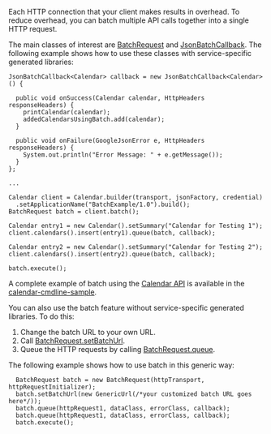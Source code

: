 Each HTTP connection that your client makes results in overhead. To reduce  overhead, you can batch multiple API calls together into a single HTTP request.

The main classes of interest are [BatchRequest](http://javadoc.google-api-java-client.googlecode.com/hg/1.18.0-rc/com/google/api/client/googleapis/batch/BatchRequest.html) and [JsonBatchCallback](http://javadoc.google-api-java-client.googlecode.com/hg/1.18.0-rc/com/google/api/client/googleapis/batch/json/JsonBatchCallback.html). The following example shows how to use these classes with service-specific generated libraries:

```
JsonBatchCallback<Calendar> callback = new JsonBatchCallback<Calendar>() {
  
  public void onSuccess(Calendar calendar, HttpHeaders responseHeaders) {
    printCalendar(calendar);
    addedCalendarsUsingBatch.add(calendar);
  }

  public void onFailure(GoogleJsonError e, HttpHeaders responseHeaders) {
    System.out.println("Error Message: " + e.getMessage());
  }
};

...

Calendar client = Calendar.builder(transport, jsonFactory, credential)
  .setApplicationName("BatchExample/1.0").build();
BatchRequest batch = client.batch();

Calendar entry1 = new Calendar().setSummary("Calendar for Testing 1"); 
client.calendars().insert(entry1).queue(batch, callback);

Calendar entry2 = new Calendar().setSummary("Calendar for Testing 2"); 
client.calendars().insert(entry2).queue(batch, callback);

batch.execute();
```

A complete example of batch using the [Calendar API](https://developers.google.com/api-client-library/java/apis/calendar/v3) is available in the [calendar-cmdline-sample](http://samples.google-api-java-client.googlecode.com/hg/calendar-cmdline-sample/instructions.html).

You can also use the batch feature without service-specific generated libraries. To do this:
  1. Change the batch URL to your own URL.
  1. Call [BatchRequest.setBatchUrl](http://javadoc.google-api-java-client.googlecode.com/hg/1.18.0-rc/com/google/api/client/googleapis/batch/BatchRequest.html#setBatchUrl%28com.google.api.client.http.GenericUrl%29).
  1. Queue the HTTP requests by calling [BatchRequest.queue](http://javadoc.google-api-java-client.googlecode.com/hg/1.18.0-rc/com/google/api/client/googleapis/batch/BatchRequest.html#queue%28com.google.api.client.http.HttpRequest,%20java.lang.Class,%20java.lang.Class,%20com.google.api.client.googleapis.batch.BatchCallback%29).

The following example shows how to use batch in this generic way:

```
  BatchRequest batch = new BatchRequest(httpTransport, httpRequestInitializer);
  batch.setBatchUrl(new GenericUrl(/*your customized batch URL goes here*/));
  batch.queue(httpRequest1, dataClass, errorClass, callback);
  batch.queue(httpRequest1, dataClass, errorClass, callback);
  batch.execute();
```